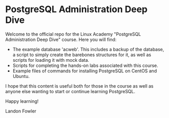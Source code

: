 # PostgreSQL Administration Deep Dive

Welcome to the official repo for the Linux Academy "PostgreSQL Administration Deep Dive" course. Here you will find:

- The example database 'acweb'. This includes a backup of the database, a script to simply create the barebones structures for it, as well as scripts for loading it with mock data.
- Scripts for completing the hands-on labs associated with this course.
- Example files of commands for installing PostgreSQL on CentOS and Ubuntu.

I hope that this content is useful both for those in the course as well as anyone else wanting to start or continue learning PostgreSQL.

Happy learning!

Landon Fowler
